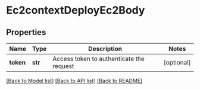 # Ec2contextDeployEc2Body

## Properties
Name | Type | Description | Notes
------------ | ------------- | ------------- | -------------
**token** | **str** | Access token to authenticate the request | [optional] 

[[Back to Model list]](../README.md#documentation-for-models) [[Back to API list]](../README.md#documentation-for-api-endpoints) [[Back to README]](../README.md)

